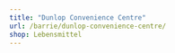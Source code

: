 ```yaml
---
title: "Dunlop Convenience Centre"
url: /barrie/dunlop-convenience-centre/
shop: Lebensmittel
---
```

